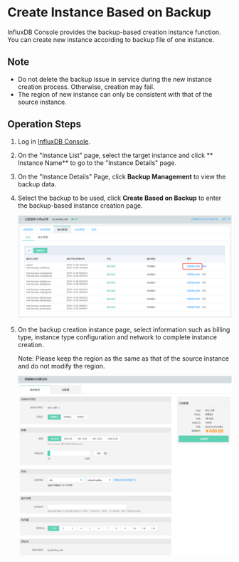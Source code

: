 # Create Instance Based on Backup

InfluxDB Console provides the backup-based creation instance function. You can create new instance according to backup file of one instance.

## Note

- Do not delete the backup issue in service during the new instance creation process. Otherwise, creation may fail.
- The region of new instance can only be consistent with that of the source instance.

## Operation Steps

1. Log in [InfluxDB Console](http://tsds-console.jdcloud.com/list).

1. On the "Instance List" page, select the target instance and click ** Instance Name** to go to the "Instance Details" page.

1. On the "Instance Details" Page, click **Backup Management** to view the backup data.

1. Select the backup to be used, click **Create Based on Backup** to enter the backup-based instance creation page.

   ![image-20191209164029987](../../../../../image/JCS-for-InfluxDB/20191209164029987.png)

1. On the backup creation instance page, select information such as billing type, instance type configuration and network to complete instance creation.

   Note: Please keep the region as the same as that of the source instance and do not modify the region.

   ![image-20191209164847452](../../../../../image/JCS-for-InfluxDB/20191209164847452.png)

